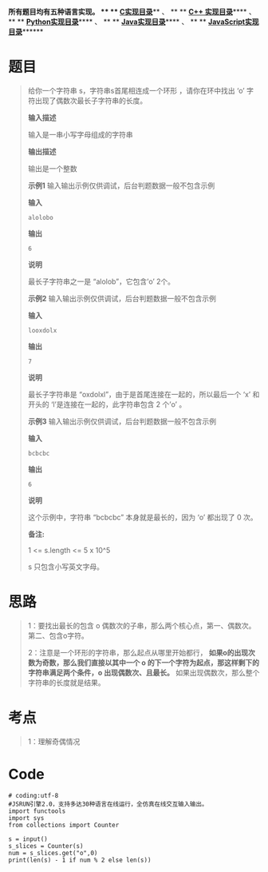 **所有题目均有五种语言实现。 ** **
**[C实现目录](https://renjie.blog.csdn.net/article/details/129190260
"C实现目录")****** 、 ** ** **[C++
实现目录](https://blog.csdn.net/misayaaaaa/category_12036814.html "C++
实现目录")****** 、 ** **
**[Python实现目录](https://blog.csdn.net/misayaaaaa/category_12111005.html
"Python实现目录")****** 、 ** **
**[Java实现目录](https://blog.csdn.net/misayaaaaa/category_12111006.html
"Java实现目录")****** 、 ** **
**[JavaScript实现目录](https://blog.csdn.net/misayaaaaa/category_12199270.html
"JavaScript实现目录")********

# 题目

> 给你一个字符串 s，字符串s首尾相连成一个环形 ，请你在环中找出 ‘o’ 字符出现了偶数次最长子字符串的长度。
>
> **输入描述**
>
> 输入是一串小写字母组成的字符串
>
> **输出描述**
>
> 输出是一个整数
>
> **示例1** 输入输出示例仅供调试，后台判题数据一般不包含示例
>
> **输入**
>
> `alolobo`
>
> **输出**
>
> `6`
>
> **说明**
>
> 最长子字符串之一是 “alolob”，它包含’o’ 2个。
>
> **示例2** 输入输出示例仅供调试，后台判题数据一般不包含示例
>
> **输入**
>
> `looxdolx`
>
> **输出**
>
> `7`
>
> **说明**
>
> 最长子字符串是 “oxdolxl”，由于是首尾连接在一起的，所以最后一个 ‘x’ 和开头的 ‘l’是连接在一起的，此字符串包含 2 个’o’ 。
>
> **示例3** 输入输出示例仅供调试，后台判题数据一般不包含示例
>
> **输入**
>
> `bcbcbc`
>
> **输出**
>
> `6`
>
> **说明**
>
> 这个示例中，字符串 “bcbcbc” 本身就是最长的，因为 ‘o’ 都出现了 0 次。
>
> **备注:**
>
> 1 <= s.length <= 5 x 10^5
>
> s 只包含小写英文字母。

# 思路

> 1：要找出最长的包含 o 偶数次的子串，那么两个核心点，第一、偶数次。第二、包含o字符。
>
> 2：注意是一个环形的字符串，那么起点从哪里开始都行， **如果o的出现次数为奇数，那么我们直接以其中一个 o
> 的下一个字符为起点，那这样剩下的字符串满足两个条件，o 出现偶数次、且最长。** 如果出现偶数次，那么整个字符串的长度就是结果。

# 考点

> 1：理解奇偶情况

# Code

    
    
    # coding:utf-8
    #JSRUN引擎2.0，支持多达30种语言在线运行，全仿真在线交互输入输出。 
    import functools
    import sys
    from collections import Counter
    
    s = input()
    s_slices = Counter(s)
    num = s_slices.get("o",0)
    print(len(s) - 1 if num % 2 else len(s))

